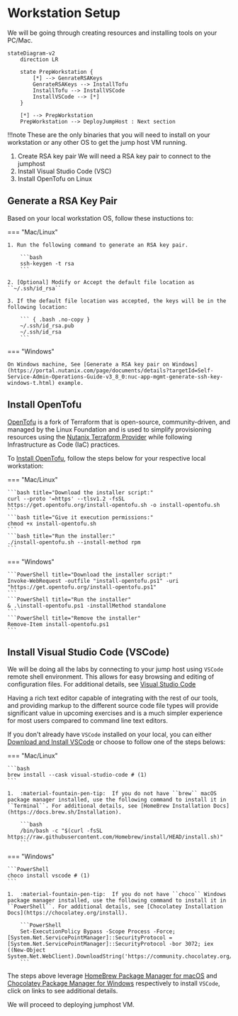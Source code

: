 # Workstation Setup

We will be going through creating resources and installing tools on your PC/Mac. 

```mermaid
stateDiagram-v2
    direction LR
    
    state PrepWorkstation {
        [*] --> GenrateRSAKeys
        GenrateRSAKeys --> InstallTofu
        InstallTofu --> InstallVSCode
        InstallVSCode --> [*]
    }

    [*] --> PrepWorkstation 
    PrepWorkstation --> DeployJumpHost : Next section
```

!!!note
       These are the only binaries that you will need to install on your workstation or any other OS to get the jump host VM running.

1. Create RSA key pair We will need a RSA key pair to connect to the jumphost
2. Install Visual Studio Code (VSC)
3. Install OpenTofu on Linux

## Generate a RSA Key Pair

Based on your local workstation OS, follow these instuctions to:

=== "Mac/Linux"

    1. Run the following command to generate an RSA key pair.
    
        ```bash
        ssh-keygen -t rsa
        ```
    
    2. [Optional] Modify or Accept the default file location as ``~/.ssh/id_rsa``
    
    3. If the default file location was accepted, the keys will be in the following location:
        
        ``` { .bash .no-copy }
        ~/.ssh/id_rsa.pub 
        ~/.ssh/id_rsa
        ```

=== "Windows"

    On Windows machine, See [Generate a RSA key pair on Windows](https://portal.nutanix.com/page/documents/details?targetId=Self-Service-Admin-Operations-Guide-v3_8_0:nuc-app-mgmt-generate-ssh-key-windows-t.html) example.

## Install OpenTofu

[OpenTofu](https://opentofu.org/) is a fork of Terraform that is open-source, community-driven, and managed by the Linux Foundation and is used to simplify provisioning resources using the [Nutanix Terraform Provider](https://registry.terraform.io/providers/nutanix/nutanix/latest/docs) while following Infrastructure as Code (IaC) practices.

To [Install OpenTofu](https://opentofu.org/docs/intro/install/standalone/), follow the steps below for your respective local workstation:

=== "Mac/Linux"

    ```bash title="Download the installer script:"
    curl --proto '=https' --tlsv1.2 -fsSL https://get.opentofu.org/install-opentofu.sh -o install-opentofu.sh
    ```
    ```bash title="Give it execution permissions:"
    chmod +x install-opentofu.sh
    ```
    ```bash title="Run the installer:"
    ./install-opentofu.sh --install-method rpm
    ```

=== "Windows"

    ```PowerShell title="Download the installer script:"
    Invoke-WebRequest -outfile "install-opentofu.ps1" -uri "https://get.opentofu.org/install-opentofu.ps1"
    ```
    ```PowerShell title="Run the installer"
    & .\install-opentofu.ps1 -installMethod standalone
    ```
    ```PowerShell title="Remove the installer"
    Remove-Item install-opentofu.ps1
    ```

## Install Visual Studio Code (VSCode)

We will be doing all the labs by connecting to your jump host using `VSCode` remote shell environment. This allows for easy browsing and editing of configuration files. For additional details, see [Visual Studio Code](https://code.visualstudio.com/)

Having a rich text editor capable of integrating with the rest of our tools, and providing markup to the different source code file types will provide significant value in upcoming exercises and is a much simpler experience for most users compared to command line text editors.

If you don't already have `VSCode` installed on your local, you can either [Download and Install VSCode](https://code.visualstudio.com/download) or choose to follow one of the steps belows:

=== "Mac/Linux"

    ```bash
    brew install --cask visual-studio-code # (1)
    ```

    1.  :material-fountain-pen-tip:  If you do not have ``brew`` macOS package manager installed, use the following command to install it in ``Terminal``. For additional details, see [HomeBrew Installation Docs](https://docs.brew.sh/Installation).
   
        ```bash
        /bin/bash -c "$(curl -fsSL https://raw.githubusercontent.com/Homebrew/install/HEAD/install.sh)"
        ```

=== "Windows"

    ```PowerShell
    choco install vscode # (1)
    ```

    1.  :material-fountain-pen-tip:  If you do not have ``choco`` Windows package manager installed, use the following command to install it in ``PowerShell``. For additional details, see [Chocolatey Installation Docs](https://chocolatey.org/install).
   
        ```PowerShell
        Set-ExecutionPolicy Bypass -Scope Process -Force; [System.Net.ServicePointManager]::SecurityProtocol = [System.Net.ServicePointManager]::SecurityProtocol -bor 3072; iex ((New-Object System.Net.WebClient).DownloadString('https://community.chocolatey.org/install.ps1'))
        ```

The steps above leverage [HomeBrew Package Manager for macOS](https://brew.sh/) and [Chocolatey Package Manager for Windows](https://chocolatey.org/) respectively to install `VSCode`, click on links to see additional details.

We will proceed to deploying jumphost VM.
